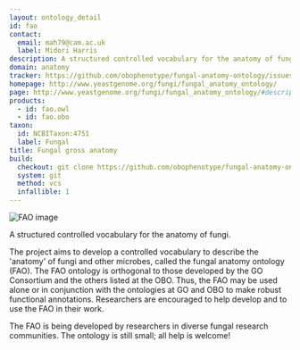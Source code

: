 ```yaml
---
layout: ontology_detail
id: fao
contact:
  email: mah79@cam.ac.uk
  label: Midori Harris
description: A structured controlled vocabulary for the anatomy of fungi.
domain: anatomy
tracker: https://github.com/obophenotype/fungal-anatomy-ontology/issues
homepage: http://www.yeastgenome.org/fungi/fungal_anatomy_ontology/
page: http://www.yeastgenome.org/fungi/fungal_anatomy_ontology/#description
products:
  - id: fao.owl
  - id: fao.obo
taxon:
  id: NCBITaxon:4751
  label: Fungal
title: Fungal gross anatomy
build:
  checkout: git clone https://github.com/obophenotype/fungal-anatomy-ontology.git
  system: git
  method: vcs
  infallible: 1
---
```


![FAO image](http://www.yeastgenome.org/images/fao.color.png)

A structured controlled vocabulary for the anatomy of fungi.

The project aims to develop a controlled vocabulary to describe the 'anatomy' of fungi and other microbes, called the fungal anatomy ontology (FAO). The FAO ontology is orthogonal to those developed by the GO Consortium and the others listed at the OBO. Thus, the FAO may be used alone or in conjunction with the ontologies at GO and OBO to make robust functional annotations. Researchers are encouraged to help develop and to use the FAO in their work.

The FAO is being developed by researchers in diverse fungal research communities. The ontology is still small; all help is welcome! 
